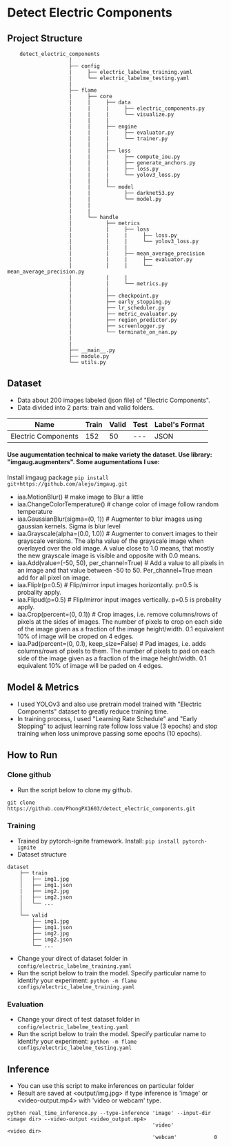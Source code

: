 # Detect Electric Components

## Project Structure
```
    detect_electric_components
                    |
                    ├── config
                    |	  ├── electric_labelme_training.yaml      
                    |	  └── electric_labelme_testing.yaml
                    |
                    ├── flame
                    |	  ├── core 
                    |     |     ├── data 
                    |     |     |     ├── electric_components.py
                    |     |     |     └── visualize.py
                    |     |     |
                    |     |     ├── engine
                    |     |     |     ├── evaluator.py
                    |     |     |     └── trainer.py
                    |     |     |
                    |     |     ├── loss
                    |     |     |     ├── compute_iou.py
                    |     |     |     ├── generate_anchors.py
                    |     |     |     ├── loss.py
                    |     |     |     └── yolov3_loss.py
                    |     |     |
                    |     |     └── model
                    |     |           ├── darknet53.py
                    |     |           └── model.py
                    |     |     
                    |     |     
                    |	  └── handle               
                    |           ├── metrics
                    |           |     ├── loss
                    |           |     |     ├── loss.py
                    |           |     |     └── yolov3_loss.py
                    |           |     |
                    |           |     ├── mean_average_precision
                    |           |     |     ├── evaluator.py
                    |           |     |     └── mean_average_precision.py
                    |           |     |
                    |           |     └── metrics.py
                    |           |
                    |           ├── checkpoint.py
                    |           ├── early_stopping.py
                    |           ├── lr_scheduler.py
                    |           ├── metric_evaluator.py
                    |           ├── region_predictor.py
                    |           ├── screenlogger.py
                    |           └── terminate_on_nan.py
                    |   
                    |
                    ├── __main__.py
                    ├── module.py
                    └── utils.py
```
## Dataset
* Data about 200 images labeled (json file) of "Electric Components".
* Data divided into 2 parts: train and valid folders.

| Name  | Train | Valid | Test | Label's Format |
| ---   | ---         |     ---      |  --- |   --- |
| Electric Components | 152 |  50    |  ---   | JSON    |

#### Use augumentation technical to make variety the dataset. Use library: "imgaug.augmenters". Some augumentations I use:
Install imgaug package ```pip install git+https://github.com/aleju/imgaug.git```
- iaa.MotionBlur()      # make image to Blur a little
- iaa.ChangeColorTemperature()      # change color of image follow random temperature 
- iaa.GaussianBlur(sigma=(0, 1))        # Augmenter to blur images using gaussian kernels. Sigma ís blur level
- iaa.Grayscale(alpha=(0.0, 1.0))       # Augmenter to convert images to their grayscale versions. The alpha value of the grayscale image when overlayed over the                                           old image. A value close to 1.0 means, that mostly the new grayscale image is visible and opposite with 0.0 means.
- iaa.Add(value=(-50, 50), per_channel=True)        # Add a value to all pixels in an image and that value between -50 to 50. Per_channel=True mean add for all                                                         pixel on image. 
- iaa.Fliplr(p=0.5)     # Flip/mirror input images horizontally. p=0.5 is probality apply.
- iaa.Flipud(p=0.5)     # Flip/mirror input images vertically. p=0.5 is probality apply.
- iaa.Crop(percent=(0, 0.1))        # Crop images, i.e. remove columns/rows of pixels at the sides of images. The number of pixels to crop on each side of the                                           image given as a fraction of the image height/width. 0.1 equivalent 10% of image will be croped on 4 edges.
- iaa.Pad(percent=(0, 0.1), keep_size=False)        # Pad images, i.e. adds columns/rows of pixels to them. The number of pixels to pad on each side of the image                                                       given as a fraction of the image height/width. 0.1 equivalent 10% of image will be paded on 4 edges.

## Model & Metrics
- I used YOLOv3 and also use pretrain model trained with "Electric Components" dataset to greatly reduce training time.
- In training process, I used "Learning Rate Schedule" and "Early Stopping" to adjust learning rate follow loss value (3 epochs) and stop training when loss unimprove passing some epochs (10 epochs).

## How to Run
### Clone github
* Run the script below to clone my github.
```
git clone https://github.com/PhongPX1603/detect_electric_components.git
```

### Training
* Trained by pytorch-ignite framework. Install: ```pip install pytorch-ignite```
* Dataset structure
```
dataset
    ├── train
    │   ├── img1.jpg
    │   ├── img1.json
    |   ├── img2.jpg
    |   ├── img2.json
    │   └── ...
    │   
    └── valid
        ├── img1.jpg
        ├── img1.json
        ├── img2.jpg
        ├── img2.json
        └── ...
```
* Change your direct of dataset folder in ```config/electric_labelme_training.yaml```
* Run the script below to train the model. Specify particular name to identify your experiment:
```python -m flame configs/electric_labelme_training.yaml```

### Evaluation
* Change your direct of test dataset folder in ```config/electric_labelme_testing.yaml```
* Run the script below to train the model. Specify particular name to identify your experiment:
```python -m flame configs/electric_labelme_testing.yaml```

## Inference
* You can use this script to make inferences on particular folder
* Result are saved at <output/img.jpg> if type inference is 'image' or <video-output.mp4> with 'video or webcam' type.
```
python real_time_inference.py --type-inference 'image' --input-dir <image dir> --video-output <video_output.mp4>
                                               'video'             <video dir>
                                               'webcam'            0
```

